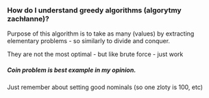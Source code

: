 ### How do I understand greedy algorithms (algorytmy zachłanne)?
Purpose of this algorithm is to take as many (values) by extracting elementary problems - so similarly to divide and conquer.

They are not the most optimal - but like brute force - just work

##### Coin problem is best example in my opinion.
Just remember about setting good nominals (so one zloty is 100, etc)
